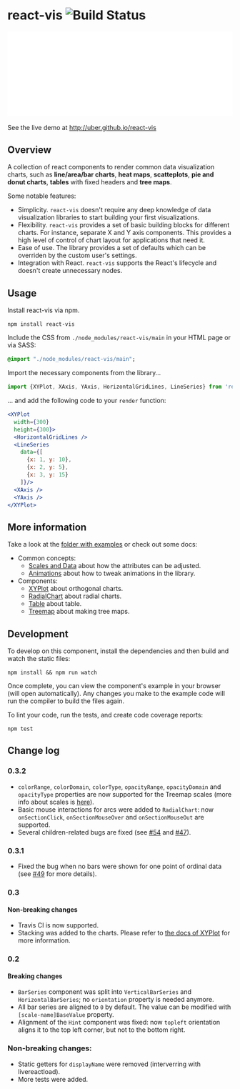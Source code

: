 # react-vis ![Build Status](https://travis-ci.org/uber-common/react-vis.svg?branch=master)

![Demo of XYPlot](docs/assets/react-vis.gif?raw=true)

See the live demo at http://uber.github.io/react-vis

## Overview

A collection of react components to render common data visualization charts, such as **line/area/bar charts**, **heat maps**, **scatteplots**, **pie and donut charts**, **tables** with fixed headers and **tree maps**.

Some notable features:

- Simplicity. `react-vis` doesn't require any deep knowledge of data visualization libraries to start building your first visualizations.
- Flexibility. `react-vis` provides a set of basic building blocks for different charts. For instance, separate X and Y axis components. This provides a high level of control of chart layout for applications that need it.
- Ease of use. The library provides a set of defaults which can be overriden by the custom user's settings.
- Integration with React. `react-vis` supports the React's lifecycle and doesn't create unnecessary nodes.

## Usage

Install react-vis via npm.

```shell
npm install react-vis
```

Include the CSS from `./node_modules/react-vis/main` in your HTML page or via SASS:
```sass
@import "./node_modules/react-vis/main";
```

Import the necessary components from the library&hellip;

```jsx
import {XYPlot, XAxis, YAxis, HorizontalGridLines, LineSeries} from 'react-vis';
```

&hellip; and add the following code to your `render` function:

```jsx
<XYPlot
  width={300}
  height={300}>
  <HorizontalGridLines />
  <LineSeries
    data={[
      {x: 1, y: 10},
      {x: 2, y: 5},
      {x: 3, y: 15}
    ]}/>
  <XAxis />
  <YAxis />
</XYPlot>
```

## More information

Take a look at the [folder with examples](src/example) or check out some docs:

- Common concepts:
  * [Scales and Data](docs/scales-and-data.md) about how the attributes can be adjusted.
  * [Animations](docs/animation.md) about how to tweak animations in the library.
- Components:
  * [XYPlot](docs/xy-plot.md) about orthogonal charts.
  * [RadialChart](docs/radial-chart.md) about radial charts.
  * [Table](docs/table.md) about table.
  * [Treemap](docs/treemap.md) about making tree maps.

## Development

To develop on this component, install the dependencies and then build and watch the static files:

```
npm install && npm run watch
```

Once complete, you can view the component's example in your browser (will open automatically). Any changes you make to the example code will run the compiler to build the files again.

To lint your code, run the tests, and create code coverage reports:
```
npm test
```

## Change log

### 0.3.2

* `colorRange`, `colorDomain`, `colorType`, `opacityRange`, `opacityDomain` and `opacityType` properties are now supported for the Treemap scales (more info about scales is [here](docs/scales-and-data.md)).
* Basic mouse interactions for arcs were added to `RadialChart`: now `onSectionClick`, `onSectionMouseOver` and `onSectionMouseOut` are supported.
* Several children-related bugs are fixed (see [#54](https://github.com/uber-common/react-vis/issues/54) and [#47](https://github.com/uber-common/react-vis/issues/47)).

### 0.3.1

* Fixed the bug when no bars were shown for one point of ordinal data (see [#49](https://github.com/uber-common/react-vis/issues/49) for more details).

### 0.3

#### Non-breaking changes

* Travis CI is now supported.
* Stacking was added to the charts. Please refer to [the docs of XYPlot](https://github.com/uber-common/react-vis/blob/master/docs/xy-plot.md) for more information.

### 0.2

#### Breaking changes

* `BarSeries` component was split into `VerticalBarSeries` and `HorizontalBarSeries`; no `orientation` property is needed anymore.
* All bar series are aligned to `0` by default. The value can be modified with `[scale-name]BaseValue` property.
* Alignment of the `Hint` component was fixed: now `topleft` orientation aligns it to the top left corner, but not to the bottom right.

### Non-breaking changes:

* Static getters for `displayName` were removed (interverring with livereactload).
* More tests were added.
